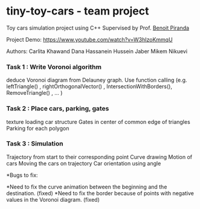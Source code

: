 # tiny-toy-cars - team project

Toy cars simulation project using C++
Supervised by Prof. [Benoit Piranda](https://www.femto-st.fr/fr/personnel-femto/bpiranda)

Project Demo: https://www.youtube.com/watch?v=W3hIzoKmmqU

Authors:
Carlita Khawand
Dana Hassanein
Hussein Jaber
Mikem Nikuevi


### Task 1 : Write Voronoi algorithm
deduce Voronoi diagram from Delauney graph. Use function calling (e.g. leftTriangle() , rightOrthogonalVector() , IntersectionWithBorders(), RemoveTriangle() , … )

### Task 2 : Place cars, parking, gates
texture loading
car structure
Gates in center of common edge of triangles
Parking for each polygon

### Task 3 : Simulation
Trajectory from start to their corresponding point
Curve drawing
Motion of cars 
Moving the cars on trajectory
Car orientation using angle


*Bugs to fix:

*Need to fix the curve animation between the beginning and the destination. (fixed)
*Need to fix the border because of points with negative values in the Voronoi diagram. (fixed)
